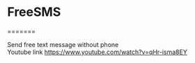 <h1>FreeSMS</h1>
=======

Send free text message without phone <br/>
Youtube link https://www.youtube.com/watch?v=qHr-isma8EY <br/>


